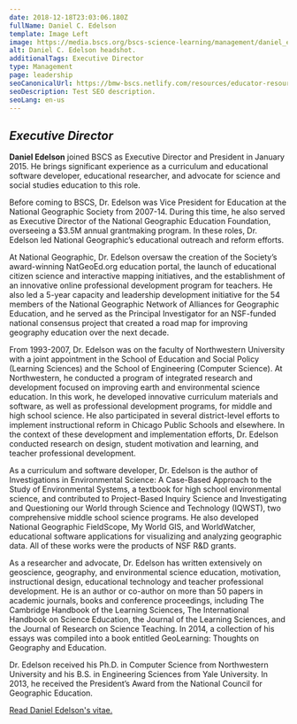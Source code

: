 ```yaml
---
date: 2018-12-18T23:03:06.180Z
fullName: Daniel C. Edelson
template: Image Left
image: https://media.bscs.org/bscs-science-learning/management/daniel_edelson.jpg
alt: Daniel C. Edelson headshot.
additionalTags: Executive Director
type: Management
page: leadership
seoCanonicalUrl: https://bmw-bscs.netlify.com/resources/educator-resource-center/
seoDescription: Test SEO description.
seoLang: en-us
---
```


## *Executive Director*

**Daniel Edelson** joined BSCS as Executive Director and President in January 2015. He brings significant experience as a curriculum and educational software developer, educational researcher, and advocate for science and social studies education to this role. 

Before coming to BSCS, Dr. Edelson was Vice President for Education at the National Geographic Society from 2007-14.  During this time, he also served as Executive Director of the National Geographic Education Foundation, overseeing a $3.5M annual grantmaking program. In these roles, Dr. Edelson led National Geographic’s educational outreach and reform efforts. 

At National Geographic, Dr. Edelson oversaw the creation of the Society’s award-winning NatGeoEd.org education portal, the launch of educational citizen science and interactive mapping initiatives, and the establishment of an innovative online professional development program for teachers. He also led a 5-year capacity and leadership development initiative for the 54 members of the National Geographic Network of Alliances for Geographic Education, and he served as the Principal Investigator for an NSF-funded national consensus project that created a road map for improving geography education over the next decade. 

From 1993-2007, Dr. Edelson was on the faculty of Northwestern University with a joint appointment in the School of Education and Social Policy (Learning Sciences) and the School of Engineering (Computer Science). At Northwestern, he conducted a program of integrated research and development focused on improving earth and environmental science education. In this work, he developed innovative curriculum materials and software, as well as professional development programs, for middle and high school science. He also participated in several district-level efforts to implement instructional reform in Chicago Public Schools and elsewhere. In the context of these development and implementation efforts, Dr. Edelson conducted research on design, student motivation and learning, and teacher professional development.

As a curriculum and software developer, Dr. Edelson is the author of Investigations in Environmental Science: A Case-Based Approach to the Study of Environmental Systems, a textbook for high school environmental science, and contributed to Project-Based Inquiry Science and Investigating and Questioning our World through Science and Technology (IQWST), two comprehensive middle school science programs. He also developed National Geographic FieldScope, My World GIS, and WorldWatcher, educational software applications for visualizing and analyzing geographic data. All of these works were the products of NSF R&D grants. 

As a researcher and advocate, Dr. Edelson has written extensively on geoscience, geography, and environmental science education, motivation, instructional design, educational technology and teacher professional development. He is an author or co-author on more than 50 papers in academic journals, books and conference proceedings, including The Cambridge Handbook of the Learning Sciences, The International Handbook on Science Education, the Journal of the Learning Sciences, and the Journal of Research on Science Teaching. In 2014, a collection of his essays was compiled into a book entitled GeoLearning: Thoughts on Geography and Education. 

Dr. Edelson received his Ph.D. in Computer Science from Northwestern University and his B.S. in Engineering Sciences from Yale University. In 2013, he received the President’s Award from the National Council for Geographic Education. 

<a href="#" target="_blank" rel="noopener noreferrer">Read Daniel Edelson's vitae.</a>